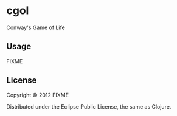 # cgol

Conway's Game of Life

## Usage

FIXME

## License

Copyright © 2012 FIXME

Distributed under the Eclipse Public License, the same as Clojure.
